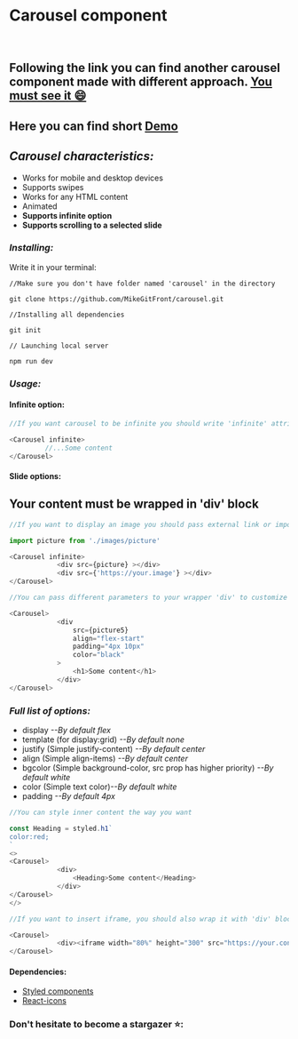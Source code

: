 <h1>Carousel component</h1>
<br>
<h2>Following the link you can find another carousel component made with different approach. <a href="https://github.com/MikeGitFront/carousel-second">You must see it 😄</a></h2>

<h2>Here you can find short <a href="https://imgur.com/a/HIG1fyr">Demo</a></h2> 

<h2><i>Carousel characteristics:</i></h2>
 <ul>
  <li>Works for mobile and desktop devices</li>
  <li>Supports swipes</li>
  <li>Works for any HTML content</li>
  <li>Animated</li>
  <li><b>Supports infinite option</b></li>
  <li><b>Supports scrolling to a selected slide</b></li>
</ul>

<h3><i>Installing:</i></h3>
Write it in your terminal: 

```terminal
//Make sure you don't have folder named 'carousel' in the directory

git clone https://github.com/MikeGitFront/carousel.git
```

```terminal
//Installing all dependencies

git init
```

```terminal
// Launching local server

npm run dev
```

<h3><i>Usage:</i></h3>

<h4>Infinite option:</h4>

```javascript
//If you want carousel to be infinite you should write 'infinite' attribute inside the Carousel tag

<Carousel infinite>
         //...Some content
</Carousel>
```
<h4>Slide options:</h4>
<h2>Your content must be wrapped in 'div' block</h2>

```javascript
//If you want to display an image you should pass external link or imported image inside 'src' attribute

import picture from './images/picture'

<Carousel infinite>
            <div src={picture} ></div>
            <div src={'https://your.image'} ></div>
</Carousel>
```



```javascript
//You can pass different parameters to your wrapper 'div' to customize it, by the way, parameters are optional

<Carousel>
            <div
                src={picture5}
                align="flex-start"
                padding="4px 10px"
                color="black"
            >
                <h1>Some content</h1>
            </div>
</Carousel>
```

<h3><i>Full list of options:</i></h3>

<ul>
 <li>display <i>--By default flex</i></li>
 <li>template (for display:grid) <i>--By default none</i></li>
 <li>justify (Simple justify-content) <i>--By default center</i></li>
 <li>align (Simple align-items) <i>--By default center</i></li>
 <li>bgcolor (Simple background-color, src prop has higher priority) <i>--By default white</i></li>
 <li>color (Simple text color)<i>--By default white</i></li>
 <li>padding <i>--By default 4px</i></li>
</ul>

```javascript
//You can style inner content the way you want

const Heading = styled.h1`
color:red;
`
<>
<Carousel>
            <div>
                <Heading>Some content</Heading>
            </div>
</Carousel>
</>
```

```javascript
//If you want to insert iframe, you should also wrap it with 'div' block

<Carousel>
            <div><iframe width="80%" height="300" src="https://your.content"></iframe></div>
</Carousel>
```

<h4>Dependencies:</h4>
<ul>
 <li><a href="https://styled-components.com/">Styled components</a></li>
 <li><a href="https://react-icons.github.io/react-icons/" >React-icons</a></li>
</ul>

<h3>Don't hesitate to become a stargazer ⭐:</h3>

